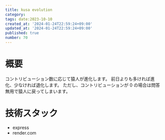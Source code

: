 ```yaml
---
title: kusa evolution
category:
tags: date:2023-10-10
created_at: '2024-01-24T22:59:24+09:00'
updated_at: '2024-01-24T22:59:24+09:00'
published: true
number: 70
---
```


# 概要

コントリビューション数に応じて猿人が進化します。
前日よりも多ければ進化、少なければ退化します。
ただし、コントリビューションが 0 の場合は問答無用で猿人に戻ってしまいます。

# 技術スタック

- express
- render.com
